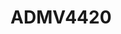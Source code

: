 # ADMV4420

```{devicetree} /wsshare/analog_work/vger/linux/Documentation/devicetree/bindings/iio/frequency/adi,admv4420.yaml
```